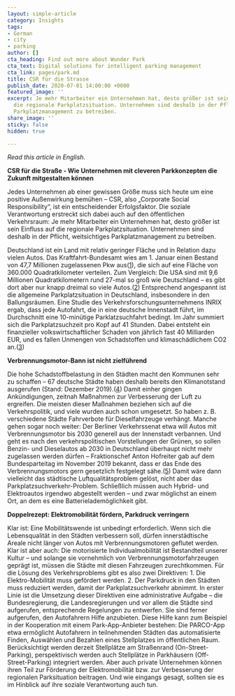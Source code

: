 ```yaml
---
layout: simple-article
category: Insights
tags:
- German
- city
- parking
author: []
cta_heading: Find out more about Wunder Park
cta_text: Digital solutions for intelligent parking management
cta_link: pages/park.md
title: CSR für die Strasse
publish_date: 2020-07-01 14:00:00 +0000
featured_image: ''
excerpt: Je mehr Mitarbeiter ein Unternehmen hat, desto größer ist sein Einfluss auf
  die regionale Parkplatzsituation. Unternehmen sind deshalb in der Pflicht, weitsichtiges
  Parkplatzmanagement zu betreiben.
share_image: ''
sticky: false
hidden: true

---
```

_Read this article in English._ 

**CSR für die Straße - Wie Unternehmen mit cleveren Parkkonzepten die Zukunft mitgestalten können**

Jedes Unternehmen ab einer gewissen Größe muss sich heute um eine positive Außenwirkung bemühen – CSR, also „Corporate Social Responsibility“, ist ein entscheidender Erfolgsfaktor. Die soziale Verantwortung erstreckt sich dabei auch auf den öffentlichen Verkehrsraum: Je mehr Mitarbeiter ein Unternehmen hat, desto größer ist sein Einfluss auf die regionale Parkplatzsituation. Unternehmen sind deshalb in der Pflicht, weitsichtiges Parkplatzmanagement zu betreiben.

Deutschland ist ein Land mit relativ geringer Fläche und in Relation dazu vielen Autos. Das Kraftfahrt-Bundesamt wies am 1. Januar einen Bestand von 47,7 Millionen zugelassenen Pkw aus([1](https://www.kba.de/DE/Statistik/Fahrzeuge/Bestand/Jahresbilanz/b_jahresbilanz_inhalt.html;jsessionid=055254C5FDF3E28722FA43A7F2FD3F99.live21302?nn=2598042)), die sich auf eine Fläche von 360.000 Quadratkilometer verteilen. Zum Vergleich: Die USA sind mit 9,6 Millionen Quadratkilometern rund 27-mal so groß wie Deutschland – es gibt dort aber nur knapp dreimal so viele Autos.([2](https://de.statista.com/statistik/daten/studie/739308/umfrage/pkw-bestand-in-den-usa/)) Entsprechend angespannt ist die allgemeine Parkplatzsituation in Deutschland, insbesondere in den Ballungsräumen. Eine Studie des Verkehrsforschungsunternehmens INRIX ergab, dass jede Autofahrt, die in eine deutsche Innenstadt führt, im Durchschnitt eine 10-minütige Parklatzsuchfahrt bedingt. Im Jahr summiert sich die Parkplatzsuchzeit pro Kopf auf 41 Stunden. Dabei entsteht ein finanzieller volkswirtschaftlicher Schaden von jährlich fast 40 Milliarden EUR, und es fallen Unmengen von Schadstoffen und klimaschädlichem CO2 an.([3](https://www.parkandjoy.de/blog-details/25-zahlen-rund-ums-parken))

**Verbrennungsmotor-Bann ist nicht zielführend**

Die hohe Schadstoffbelastung in den Städten macht den Kommunen sehr zu schaffen – 67 deutsche Städte haben deshalb bereits den Klimanotstand ausgerufen (Stand: Dezember 2019).([4](https://www.rnd.de/politik/eu-parlament-ruft-den-klimanotstand-fur-europa-aus-53G4GRBIYBBOZFA2OYNQDEKT3I.html)) Damit einher gingen Ankündigungen, zeitnah Maßnahmen zur Verbesserung der Luft zu ergreifen. Die meisten dieser Maßnahmen beziehen sich auf die Verkehrspolitik, und viele wurden auch schon umgesetzt. So haben z. B. verschiedene Städte Fahrverbote für Dieselfahrzeuge verhängt. Manche gehen sogar noch weiter: Der Berliner Verkehrssenat etwa will Autos mit Verbrennungsmotor bis 2030 generell aus der Innenstadt verbannen. Und geht es nach den verkehrspolitischen Vorstellungen der Grünen, so sollen Benzin- und Dieselautos ab 2030 in Deutschland überhaupt nicht mehr zugelassen werden dürfen – Fraktionschef Anton Hofreiter gab auf dem Bundesparteitag im November 2019 bekannt, dass er das Ende des Verbrennungsmotors gern gesetzlich festgelegt sähe.([5](https://www.spiegel.de/politik/deutschland/berlin-gruene-wollen-benzin-und-diesel-autos-aus-der-stadt-verbannen-a-67eaffdf-87ae-451f-bca4-6a5c595d48bd)) Damit wäre dann vielleicht das städtische Luftqualitätsproblem gelöst, nicht aber das Parkplatzsuchverkehr-Problem. Schließlich müssen auch Hybrid- und Elektroautos irgendwo abgestellt werden – und zwar möglichst an einem Ort, an dem es eine Batterielademöglichkeit gibt.

**Doppelrezept: Elektromobilität fördern, Parkdruck verringern**

Klar ist: Eine Mobilitätswende ist unbedingt erforderlich. Wenn sich die Lebensqualität in den Städten verbessern soll, dürfen innerstädtische Areale nicht länger von Autos mit Verbrennungsmotoren geflutet werden. Klar ist aber auch: Die motorisierte Individualmobilität ist Bestandteil unserer Kultur – und solange sie vornehmlich von Verbrennungsmotorfahrzeugen geprägt ist, müssen die Städte mit diesen Fahrzeugen zurechtkommen. Für die Lösung des Verkehrsproblems gibt es also zwei Direktiven: 1. Die Elektro-Mobilität muss gefördert werden. 2. Der Parkdruck in den Städten muss reduziert werden, damit der Parkplatzsuchverkehr abnimmt. In erster Linie ist die Umsetzung dieser Direktiven eine administrative Aufgabe – die Bundesregierung, die Landesregierungen und vor allem die Städte sind aufgerufen, entsprechende Regelungen zu entwerfen. Sie sind ferner aufgerufen, den Autofahrern Hilfe anzubieten. Diese Hilfe kann zum Beispiel in der Kooperation mit einem Park-App-Anbieter bestehen: Die PARCO-App etwa ermöglicht Autofahrern in teilnehmenden Städten das automatisierte Finden, Auswählen und Bezahlen eines Stellplatzes im öffentlichen Raum. Berücksichtigt werden derzeit Stellplätze am Straßenrand (On-Street-Parking), perspektivisch werden auch Stellplätze in Parkhäusern (Off-Street-Parking) integriert werden. Aber auch private Unternehmen können ihren Teil zur Förderung der Elektromobilität bzw. zur Verbesserung der regionalen Parksituation beitragen. Und wie eingangs gesagt, sollten sie es im Hinblick auf ihre soziale Verantwortung auch tun. 